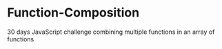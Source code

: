 # Function-Composition
30 days JavaScript challenge combining multiple functions in an array of functions

